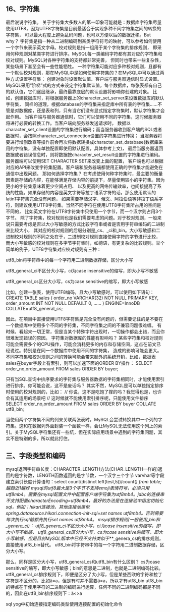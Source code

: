 


## 16、字符集
最后说说字符集。
关于字符集大多数人的第一印象可能就是：数据库字符集尽量使用UTF8，因为UTF8字符集是目前最适合于实现多种不同字符集之间的转换的字符集，
可以最大程度上避免乱码问题，也可以方便以后的数据迁移。But why？
字符集是指一种从二进制编码到某类字符符号的映射，可以参考如何使用一个字节来表示英文字母。校对规则是指一组用于某个字符集的排序规则，
即采用何种规则对某类字符进行排序。MySQL每一类编码字符都有其对应的字符集和校对规则。MySQL对各种字符集的支持都非常完善，
但同时也带来一些复杂性，某些场景下甚至会有一些性能牺牲。
一种字符集可能对应多种校对规则，且都有一个默认校对规则，那在MySQL中是如何使用字符集的？在MySQL中可以通过两种方式设置字符集：
创建对象时设置默认值、客户端与服务器通信时显式设置。
MySQL采用“阶梯”式的方式来设定字符集默认值，每个数据库，每张表都有自己的默认值，它们逐层继承，最终最靠底层的默认设置将影响你创建的对象。
比如，创建数据库时，将根据服务器上的character_set_server来设置数据库的默认字符集，
同样的道理，根据database的字符集来指定库中所有表的字符集......不管是对数据库，还是表和列，只有当它们没有显式指定字符集时，默认字符集才会起作用。
当客户端与服务器通信时，它们可以使用不同的字符集，这时候服务器将进行必要的转换工作。当客户端向服务器发送请求时，
数据以character_set_client设置的字符集进行编码；而当服务器收到客户端的SQL或者数据时，会按照character_set_connection设置的字符集进行转换；
当服务器将要进行增删改查等操作前会再次将数据转换成character_set_database(数据库采用的字符集，没有单独配置即使用默认配置，具体参考上文)，
最后当服务器返回数据或者错误信息时，则将数据按character_set_result设置的字符集进行编码。服务器端可以使用SET CHARACTER SET来改变上面的配置，
客户端也可以根据对应的API来改变字符集配置。客户端和服务器端都使用正确的字符集才能避免在通信中出现问题。
那如何选择字符集？
在考虑使用何种字符集时，最主要的衡量因素是存储的内容，在能够满足存储内容的前提下，尽量使用较小的字符集。因为更小的字符集意味着更少空间占用、
以及更高的网络传输效率，也间接提高了系统的性能。如果存储的内容是英文字符等拉丁语系字符的话，那么使用默认的latin1字符集完全没有问题，
如果需要存储汉字、俄文、阿拉伯语等非拉丁语系字符，则建议使用UTF8字符集。当然不同字符在使用UTF8字符集所占用的空间是不同的，
比如英文字符在UTF8字符集中只使用一个字节，而一个汉字则占用3个字节。
除了字符集，校对规则也是我们需要考虑的问题。对于校对规则，一般来说只需要考虑是否以大小写敏感的方式比较字符串或者是否用字符串编码的二进制来比较大小，
其对应的校对规则的后缀分别是_cs、_ci和_bin。大小写敏感和二进制校对规则的不同之处在于，二进制校对规则直接使用字符的字节进行比较，
而大小写敏感的校对规则在多字节字符集时，如德语，有更复杂的比较规则。举个简单的例子，UTF8字符集对应校对规则有三种：


utf8_bin将字符串中的每一个字符用二进制数据存储，区分大小写

utf8_general_ci不区分大小写，ci为case insensitive的缩写，即大小写不敏感

utf8_general_cs区分大小写，cs为case sensitive的缩写，即大小写敏感

比如，创建一张表，使用UTF8编码，且大小写敏感时，可以使用如下语句：
CREATE TABLE sales (
    order_no VARCHAR(32) NOT NULL PRIMARY KEY,
    order_amount INT NOT NULL DEFAULT 0,
    ......
) ENGINE=InnoDB COLLATE=utf8_general_cs;

因此，在项目中直接使用UTF8字符集是完全没有问题的，但需要记住的是不要在一个数据库中使用多个不同的字符集，不同字符集之间的不兼容问题很难缠。
有时候，看起来一切正常，但是当某个特殊字符出现时，一切操作都会出错，而且你很难发现错误的原因。
字符集对数据库的性能有影响吗？
某些字符集和校对规则可能会需要多个的CPU操作，可能会消耗更多的内存和存储空间，这点在前文已经说过。特别是在同一个数据库中使用不同的字符集，
造成的影响可能会更大。
不同字符集和校对规则之间的转换可能会带来额外的系统开销，比如，数据表sales在buyer字段上有索引，则可以加速下面的ORDER BY操作：
SELECT order_no,order_amount FROM sales ORDER BY buyer;

只有当SQL查询中排序要求的字符集与服务器数据的字符集相同时，才能使用索引进行排序。你可能会说，这不是废话吗？
其实不然，MySQL是可以单独指定排序时使用的校对规则的，比如：
// 你说，这不是吃饱了撑的吗？我觉得也是，也许会有其适用的场景吧
// 这时候就不能使用索引排序呢，只能使用文件排序
SELECT order_no,order_amount FROM sales ORDER BY buyer COLLATE utf8_bin;

当使用两个字符集不同的列来关联两张表时，MySQL会尝试转换其中一个列的字符集。这和在数据列外面封装一个函数一样，会让MySQL无法使用这个列上的索引。关于MySQL字符集还有一些坑，但在实际应用场景中遇到的字符集问题，其实不是特别的多，所以就此打住。









## 三、字段类型和编码

mysql返回字符串长度：CHARACTER_LENGTH方法(CHAR_LENGTH一样的)返回的是字符数，LENGTH函数返回的是字节数，一个汉字三个字节
varvhar等字段建立索引长度计算语句：select count(distinct left(test,5))/count(*) from table; 越趋近1越好
mysql的utf8最大是3个字节不支持emoji表情符号，必须只用utf8mb4。需要在mysql配置文件中配置客户端字符集为utf8mb4。jdbc的连接串不支持配置characterEncoding=utf8mb4，最好的办法是在连接池中指定初始化sql，例如：hikari连接池，其他连接池类似spring.datasource.hikari.connection-init-sql=set names utf8mb4。否则需要每次执行sql前都先执行set names utf8mb4。
msyql排序规则(一般使用_bin和_genera_ci)：
utf8_genera_ci不区分大小写，ci为case insensitive的缩写，即大小写不敏感，
utf8_general_cs区分大小写，cs为case sensitive的缩写，即大小写敏感，但是目前MySQL版本中已经不支持类似于***_genera_cs的排序规则，直接使用utf8_bin替代。
utf8_bin将字符串中的每一个字符用二进制数据存储，区分大小写。

那么，同样是区分大小写，utf8_general_cs和utf8_bin有什么区别？
cs为case sensitive的缩写，即大小写敏感；bin的意思是二进制，也就是二进制编码比较。
utf8_general_cs排序规则下，即便是区分了大小写，但是某些西欧的字符和拉丁字符是不区分的，比如ä=a，但是有时并不需要ä=a，所以才有utf8_bin
utf8_bin的特点在于使用字符的二进制的编码进行运算，任何不同的二进制编码都是不同的，因此在utf8_bin排序规则下：ä<>a

sql yog中初始连接指定编码类型使用连接配置的初始化命令